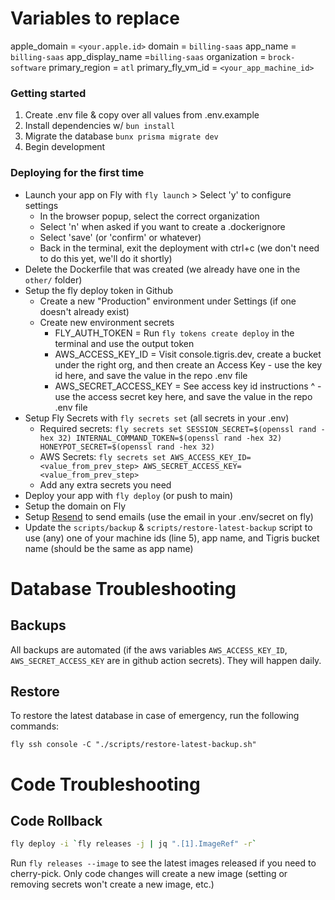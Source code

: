 # Variables to replace
apple_domain = `<your.apple.id>`
domain = `billing-saas`
app_name = `billing-saas`
app_display_name =`billing-saas`
organization = `brock-software`
primary_region = `atl`
primary_fly_vm_id = `<your_app_machine_id>`

### Getting started

1. Create .env file & copy over all values from .env.example
2. Install dependencies w/ `bun install`
3. Migrate the database `bunx prisma migrate dev`
4. Begin development

### Deploying for the first time

- Launch your app on Fly with `fly launch` > Select 'y' to configure settings
  - In the browser popup, select the correct organization
  - Select 'n' when asked if you want to create a .dockerignore
  - Select 'save' (or 'confirm' or whatever)
  - Back in the terminal, exit the deployment with ctrl+c (we don't need to do this yet, we'll do it shortly)
- Delete the Dockerfile that was created (we already have one in the `other/` folder)
- Setup the fly deploy token in Github
  - Create a new "Production" environment under Settings (if one doesn't already exist)
  - Create new environment secrets
    - FLY_AUTH_TOKEN = Run `fly tokens create deploy` in the terminal and use the output token
    - AWS_ACCESS_KEY_ID = Visit console.tigris.dev, create a bucket under the right org, and then create an Access Key - use the key id here, and save the value in the repo .env file
    - AWS_SECRET_ACCESS_KEY = See access key id instructions ^ - use the access secret key here, and save the value in the repo .env file
- Setup Fly Secrets with `fly secrets set` (all secrets in your .env)
   - Required secrets: `fly secrets set SESSION_SECRET=$(openssl rand -hex 32) INTERNAL_COMMAND_TOKEN=$(openssl rand -hex 32) HONEYPOT_SECRET=$(openssl rand -hex 32)`
   - AWS Secrets: `fly secrets set AWS_ACCESS_KEY_ID=<value_from_prev_step> AWS_SECRET_ACCESS_KEY=<value_from_prev_step>`
   - Add any extra secrets you need
- Deploy your app with `fly deploy` (or push to main)
- Setup the domain on Fly
- Setup [Resend](https://resend.com) to send emails (use the email in your .env/secret on fly)
- Update the `scripts/backup` & `scripts/restore-latest-backup` script to use (any) one of your machine ids (line 5), app name, and Tigris bucket name (should be the same as app name)

# Database Troubleshooting

## Backups

All backups are automated (if the aws variables `AWS_ACCESS_KEY_ID`, `AWS_SECRET_ACCESS_KEY` are in github action secrets).
They will happen daily.

## Restore

To restore the latest database in case of emergency, run the following commands:

```
fly ssh console -C "./scripts/restore-latest-backup.sh"
```

# Code Troubleshooting

## Code Rollback

```bash
fly deploy -i `fly releases -j | jq ".[1].ImageRef" -r`
```

Run `fly releases --image` to see the latest images released if you need to
cherry-pick. Only code changes will create a new image (setting or removing
secrets won't create a new image, etc.)
